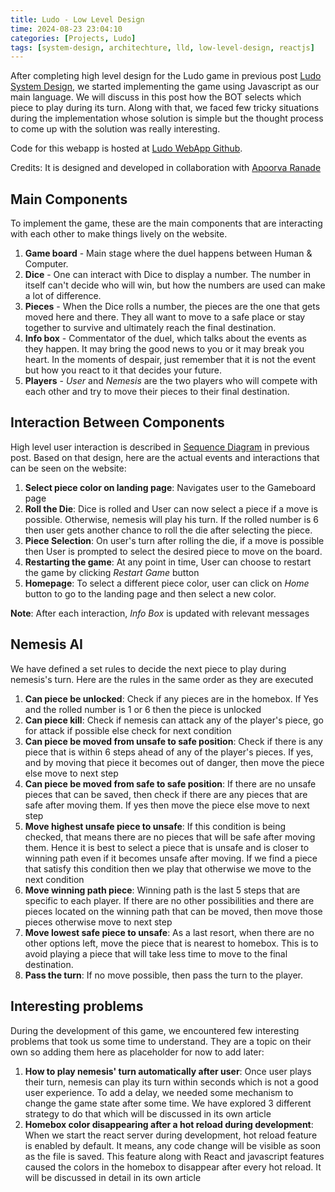 ```yaml
---
title: Ludo - Low Level Design
time: 2024-08-23 23:04:10
categories: [Projects, Ludo]
tags: [system-design, architechture, lld, low-level-design, reactjs]
---
```


After completing high level design for the Ludo game in previous post [Ludo System Design](/posts/ludo-system-design/), we started implementing the game using Javascript as our main language. We will discuss in this post how the BOT selects which piece to play during its turn. Along with that, we faced few tricky situations during the implementation whose solution is simple but the thought process to come up with the solution was really interesting.

Code for this webapp is hosted at [Ludo WebApp Github](https://github.com/gauravloj/ludo-webapp).

Credits: It is designed and developed in collaboration with [Apoorva Ranade](https://github.com/apoorvaran)

## Main Components

To implement the game, these are the main components that are interacting with each other to make things lively on the website.

1. **Game board** - Main stage where the duel happens between Human & Computer.
1. **Dice** - One can interact with Dice to display a number. The number in itself can't decide who will win, but how the numbers are used can make a lot of difference.
1. **Pieces** - When the Dice rolls a number, the pieces are the one that gets moved here and there. They all want to move to a safe place or stay together to survive and ultimately reach the final destination.
1. **Info box** - Commentator of the duel, which talks about the events as they happen. It may bring the good news to you or it may break you heart. In the moments of despair, just remember that it is not the event but how you react to it that decides your future.
1. **Players** - _User_ and _Nemesis_ are the two players who will compete with each other and try to move their pieces to their final destination.

## Interaction Between Components

High level user interaction is described in [Sequence Diagram](/posts/ludo-system-design/#sequence-diagram) in previous post. Based on that design, here are the actual events and interactions that can be seen on the website:

1. **Select piece color on landing page**: Navigates user to the Gameboard page
1. **Roll the Die**: Dice is rolled and User can now select a piece if a move is possible. Otherwise, nemesis will play his turn. If the rolled number is 6 then user gets another chance to roll the die after selecting the piece.
1. **Piece Selection**: On user's turn after rolling the die, if a move is possible then User is prompted to select the desired piece to move on the board.
1. **Restarting the game**: At any point in time, User can choose to restart the game by clicking _Restart Game_ button
1. **Homepage**: To select a different piece color, user can click on _Home_ button to go to the landing page and then select a new color.

**Note**: After each interaction, _Info Box_ is updated with relevant messages

## Nemesis AI

We have defined a set rules to decide the next piece to play during nemesis's turn. Here are the rules in the same order as they are executed

1. **Can piece be unlocked**: Check if any pieces are in the homebox. If Yes and the rolled number is 1 or 6 then the piece is unlocked
1. **Can piece kill**: Check if nemesis can attack any of the player's piece, go for attack if possible else check for next condition
1. **Can piece be moved from unsafe to safe position**: Check if there is any piece that is within 6 steps ahead of any of the player's pieces. If yes, and by moving that piece it becomes out of danger, then move the piece else move to next step
1. **Can piece be moved from safe to safe position**: If there are no unsafe pieces that can be saved, then check if there are any pieces that are safe after moving them. If yes then move the piece else move to next step
1. **Move highest unsafe piece to unsafe**: If this condition is being checked, that means there are no pieces that will be safe after moving them. Hence it is best to select a piece that is unsafe and is closer to winning path even if it becomes unsafe after moving. If we find a piece that satisfy this condition then we play that otherwise we move to the next condition
1. **Move winning path piece**: Winning path is the last 5 steps that are specific to each player. If there are no other possibilities and there are pieces located on the winning path that can be moved, then move those pieces otherwise move to next step
1. **Move lowest safe piece to unsafe**: As a last resort, when there are no other options left, move the piece that is nearest to homebox. This is to avoid playing a piece that will take less time to move to the final destination.
1. **Pass the turn**: If no move possible, then pass the turn to the player.

## Interesting problems

During the development of this game, we encountered few interesting problems that took us some time to understand. They are a topic on their own so adding them here as placeholder for now to add later:

1. **How to play nemesis' turn automatically after user**: Once user plays their turn, nemesis can play its turn within seconds which is not a good user experience. To add a delay, we needed some mechanism to change the game state after some time. We have explored 3 different strategy to do that which will be discussed in its own article
1. **Homebox color disappearing after a hot reload during development**: When we start the react server during development, hot reload feature is enabled by default. It means, any code change will be visible as soon as the file is saved. This feature along with React and javascript features caused the colors in the homebox to disappear after every hot reload. It will be discussed in detail in its own article
